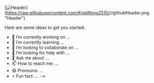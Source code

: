 [![Header](https://raw.githubusercontent.com/KyleWong2510/<OWNER>/<OWNER>/githubHeader.png "Header")]
(https://raw.githubusercontent.com/KyleWong2510/<OWNER>/<OWNER>/githubHeader.png "Header")

Here are some ideas to get you started:

- 🔭 I’m currently working on ...
- 🌱 I’m currently learning ...
- 👯 I’m looking to collaborate on ...
- 🤔 I’m looking for help with ...
- 💬 Ask me about ...
- 📫 How to reach me: ...
- 😄 Pronouns: ...
- ⚡ Fun fact: ...
-->
